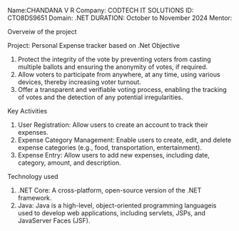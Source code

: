 Name:CHANDANA V R
Company: CODTECH IT SOLUTIONS
ID: CTO8DS9651
Domain: .NET
DURATION: October to November 2024
Mentor:

Overveiw of the project

Project: Personal Expense tracker based on .Net
Objective
1. Protect the integrity of the vote by preventing voters from casting multiple ballots and ensuring the anonymity of votes, if required.
2. Allow voters to participate from anywhere, at any time, using various devices, thereby increasing voter turnout.
3. Offer a transparent and verifiable voting process, enabling the tracking of votes and the detection of any potential irregularities.

Key Activities
1. User Registration: Allow users to create an account to track their expenses.
2. Expense Category Management: Enable users to create, edit, and delete expense categories (e.g., food, transportation, entertainment).
3. Expense Entry: Allow users to add new expenses, including date, category, amount, and description.
   
Technology used
1.  .NET Core: A cross-platform, open-source version of the .NET framework.
2.  Java: Java is a high-level, object-oriented programming languageis used to develop web applications, including servlets, JSPs, and JavaServer Faces (JSF).
